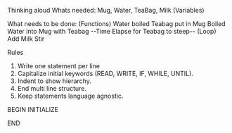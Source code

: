 Thinking aloud 
Whats needed: Mug, Water, TeaBag, Milk (Variables)

What needs to be done: (Functions) 
Water boiled 
Teabag put in Mug
Boiled Water into Mug with Teabag 
--Time Elapse for Teabag to steep-- (Loop)
Add Milk 
Stir

Rules
1. Write one statement per line
2. Capitalize initial keywords (READ, WRITE, IF, WHILE, UNTIL).
3. Indent to show hierarchy.
4. End multi line structure.
5. Keep statements language agnostic.



BEGIN
  INITIALIZE  
  

END
